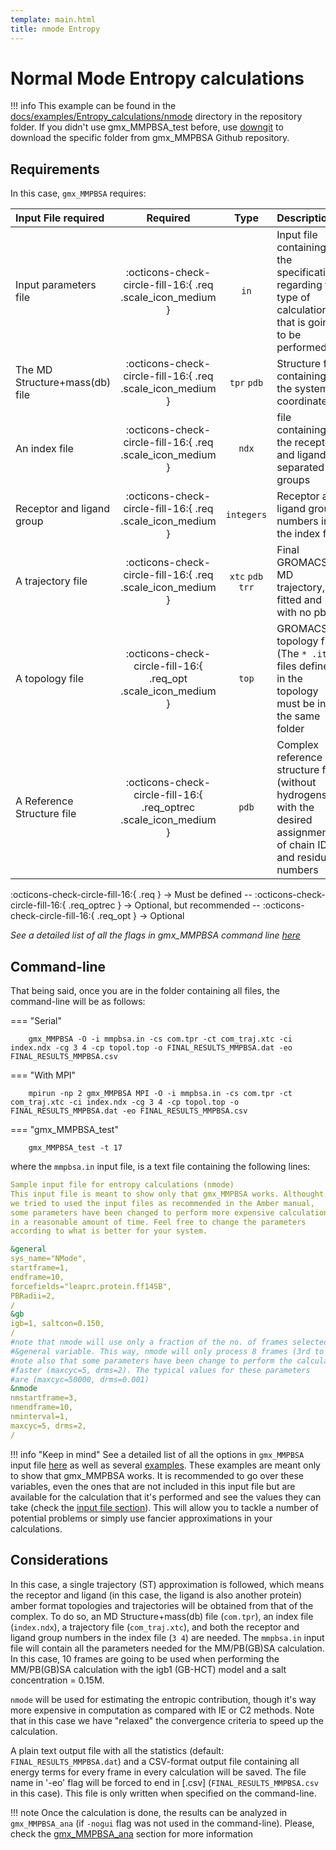 ```yaml
---
template: main.html
title: nmode Entropy
---
```


# Normal Mode Entropy calculations

!!! info
    This example can be found in the [docs/examples/Entropy_calculations/nmode][6] directory in the 
    repository folder. If you didn't use gmx_MMPBSA_test before, use [downgit](https://downgit.github.io/#/home) to 
    download the specific folder from gmx_MMPBSA Github repository.
  
## Requirements
In this case, `gmx_MMPBSA` requires:

| Input File required            | Required |           Type             | Description |
|:-------------------------------|:--------:|:--------------------------:|:-------------------------------------------------------------------------------------------------------------|
| Input parameters file          | :octicons-check-circle-fill-16:{ .req .scale_icon_medium } |           `in`          | Input file containing all the specifications regarding the type of calculation that is going to be performed |
| The MD Structure+mass(db) file | :octicons-check-circle-fill-16:{ .req .scale_icon_medium } |    `tpr` `pdb`    | Structure file containing the system coordinates |
| An index file                  | :octicons-check-circle-fill-16:{ .req .scale_icon_medium } |          `ndx`    | file containing the receptor and ligand in separated groups |
| Receptor and ligand group      | :octicons-check-circle-fill-16:{ .req .scale_icon_medium } |        `integers`       | Receptor and ligand group numbers in the index file |
| A trajectory file              | :octicons-check-circle-fill-16:{ .req .scale_icon_medium } | `xtc` `pdb` `trr` | Final GROMACS MD trajectory, fitted and with no pbc. |
| A topology file                | :octicons-check-circle-fill-16:{ .req_opt .scale_icon_medium }    |           `top`         | GROMACS topology file (The `* .itp` files defined in the topology must be in the same folder |
| A Reference Structure file     | :octicons-check-circle-fill-16:{ .req_optrec .scale_icon_medium } |           `pdb`         | Complex reference structure file (without hydrogens) with the desired assignment of chain ID and residue numbers |
              
:octicons-check-circle-fill-16:{ .req } -> Must be defined -- :octicons-check-circle-fill-16:{ .req_optrec } -> 
Optional, but recommended -- :octicons-check-circle-fill-16:{ .req_opt } -> Optional

_See a detailed list of all the flags in gmx_MMPBSA command line [here][1]_

## Command-line
That being said, once you are in the folder containing all files, the command-line will be as follows:

=== "Serial"

        gmx_MMPBSA -O -i mmpbsa.in -cs com.tpr -ct com_traj.xtc -ci index.ndx -cg 3 4 -cp topol.top -o FINAL_RESULTS_MMPBSA.dat -eo FINAL_RESULTS_MMPBSA.csv

=== "With MPI"

        mpirun -np 2 gmx_MMPBSA MPI -O -i mmpbsa.in -cs com.tpr -ct com_traj.xtc -ci index.ndx -cg 3 4 -cp topol.top -o FINAL_RESULTS_MMPBSA.dat -eo FINAL_RESULTS_MMPBSA.csv

=== "gmx_MMPBSA_test"

        gmx_MMPBSA_test -t 17

where the `mmpbsa.in` input file, is a text file containing the following lines:

``` yaml linenums="1" title="Sample input file for entropy calculations (nmode)"
Sample input file for entropy calculations (nmode)
This input file is meant to show only that gmx_MMPBSA works. Althought,
we tried to used the input files as recommended in the Amber manual,
some parameters have been changed to perform more expensive calculations
in a reasonable amount of time. Feel free to change the parameters 
according to what is better for your system.

&general
sys_name="NMode",
startframe=1,
endframe=10,
forcefields="leaprc.protein.ff14SB",
PBRadii=2,
/
&gb
igb=1, saltcon=0.150,
/
#note that nmode will use only a fraction of the no. of frames selected in 
#&general variable. This way, nmode will only process 8 frames (3rd to 10th frames)
#note also that some parameters have been change to perform the calculation 
#faster (maxcyc=5, drms=2). The typical values for these parameters 
#are (maxcyc=50000, drms=0.001)
&nmode
nmstartframe=3,
nmendframe=10,
nminterval=1,
maxcyc=5, drms=2,
/
```

!!! info "Keep in mind"
    See a detailed list of all the options in `gmx_MMPBSA` input file [here][2] as well as several [examples][3]. 
    These examples are meant only to show that gmx_MMPBSA works. It is recommended to go over these variables, even 
    the ones that are not included in this input file but are available for the calculation that it's performed and
    see the values they can take (check the [input file section](../../../input_file.md)). This will allow you to 
    tackle a number of potential problems or simply use fancier approximations in your calculations.

  ## Considerations
In this case, a single trajectory (ST) approximation is followed, which means the receptor and ligand (in this case, 
the ligand is also another protein) amber format topologies and trajectories will be obtained from that of the 
complex. To do so, an MD Structure+mass(db) file (`com.tpr`), an index file (`index.ndx`), a trajectory file 
(`com_traj.xtc`), and both the receptor and ligand group numbers in the index file (`3 4`) are needed. 
The `mmpbsa.in` input file will contain all the parameters needed for the MM/PB(GB)SA calculation. In this case, 
10 frames are going to be used when performing the MM/PB(GB)SA calculation with the igb1 (GB-HCT) model and 
a salt concentration = 0.15M.

`nmode` will be used for estimating the entropic contribution, though it's way more expensive in computation as compared 
with IE or C2 methods. Note that in this case we have "relaxed" the convergence criteria to speed up the calculation.

A plain text output file with all the statistics (default: `FINAL_RESULTS_MMPBSA.dat`) and a CSV-format 
output file containing all energy terms for every frame in every calculation will be saved. The file name in 
'-eo' flag will be forced to end in [.csv] (`FINAL_RESULTS_MMPBSA.csv` in this case). This file is only written when 
specified on the command-line.


!!! note
    Once the calculation is done, the results can be analyzed in `gmx_MMPBSA_ana` (if `-nogui` flag was not used in the command-line). 
    Please, check the [gmx_MMPBSA_ana][4] section for more information
  
  [1]: ../../../gmx_MMPBSA_command-line.md#gmx_mmpbsa-command-line
  [2]: ../../../input_file.md#the-input-file
  [3]: ../../../input_file.md#sample-input-files
  [4]: ../../../analyzer.md#gmx_mmpbsa_ana-the-analyzer-tool
  [6]: https://github.com/Valdes-Tresanco-MS/gmx_MMPBSA/tree/master/docs/examples/Entropy_calculations/nmode
  [7]: ../../gmx_MMPBSA_test.md#gmx_mmpbsa_test-command-line